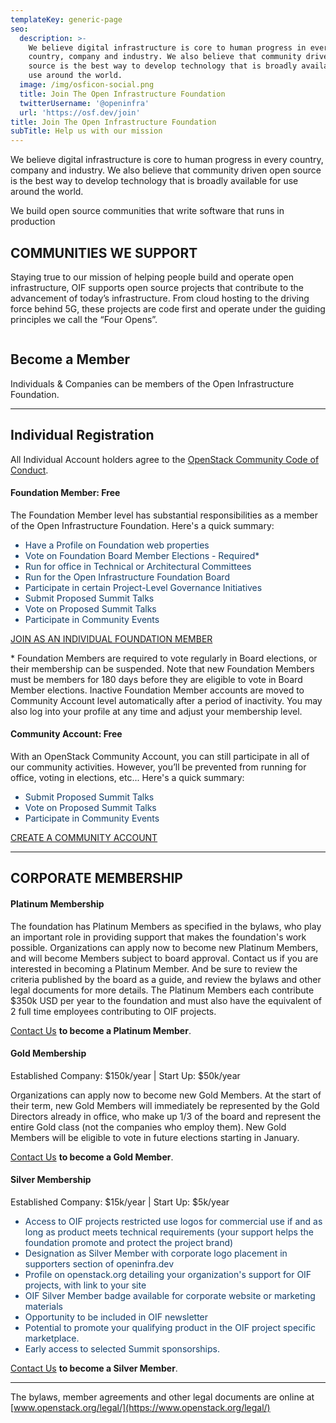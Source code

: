 ```yaml
---
templateKey: generic-page
seo:
  description: >-
    We believe digital infrastructure is core to human progress in every
    country, company and industry. We also believe that community driven open
    source is the best way to develop technology that is broadly available for
    use around the world.
  image: /img/osficon-social.png
  title: Join The Open Infrastructure Foundation
  twitterUsername: '@openinfra'
  url: 'https://osf.dev/join'
title: Join The Open Infrastructure Foundation
subTitle: Help us with our mission
---
```

We believe digital infrastructure is core to human progress in every country, company and industry. We also believe that community driven open source is the best way to develop technology that is broadly available for use around the world.

We build open source communities that write software that runs in production

## COMMUNITIES WE SUPPORT

Staying true to our mission of helping people build and operate open infrastructure, OIF supports open source projects that contribute to the advancement of today’s infrastructure. From cloud hosting to the driving force behind 5G, these projects are code first and operate under the guiding principles we call the “Four Opens”.
<div class="section-bg-green-logos-container"><div class="section-bg-green-logo"><img src="https://osf.dev/img/home/logo1.svg" alt=""></div><div class="section-bg-green-logo"><img src="https://osf.dev/img/home/logo2.svg" alt=""></div><div class="section-bg-green-logo"><img src="https://osf.dev/img/home/logo3.svg" alt=""></div><div class="section-bg-green-logo"><img src="https://osf.dev/img/home/logo4.svg" alt=""></div><div class="section-bg-green-logo"><img src="https://osf.dev/img/home/logo5.svg" alt=""></div></div>

## Become a Member

Individuals & Companies can be members of the Open Infrastructure Foundation.

<hr/>

## Individual Registration

All Individual Account holders agree to the [OpenStack Community Code of Conduct](https://www.openstack.org/legal/community-code-of-conduct/).

#### Foundation Member: Free

The Foundation Member level has substantial responsibilities as a member of the Open Infrastructure Foundation. Here's a quick summary:

<ul style="color:#133e68;"><li>Have a Profile on Foundation web properties</li>
<li>Vote on Foundation Board Member Elections - Required*</li>
<li>Run for office in Technical or Architectural Committees</li>
<li>Run for the Open Infrastructure Foundation Board</li>
<li>Participate in certain Project-Level Governance Initiatives</li>
<li>Submit Proposed Summit Talks</li>
<li>Vote on Proposed Summit Talks</li>
<li>Participate in Community Events</li>
</ul>

[JOIN AS AN INDIVIDUAL FOUNDATION MEMBER](https://openstackid.org/auth/register?redirect_uri=https%3A%2F%2Fwww.openinfra.dev%2FSecurity%2Flogin%3FBackURL%3Djoin%252Fregister%252F%253Fmembership-type%253Dfoundation%26BackURL%3Dhttps%253A%252F%252Fwww.osf.dev%252F)

<p style="font-size:-3em;">* Foundation Members are required to vote regularly in Board elections, or their membership can be suspended. Note that new Foundation Members must be members for 180 days before they are eligible to vote in Board Member elections. Inactive Foundation Member accounts are moved to Community Account level automatically after a period of inactivity. You may also log into your profile at any time and adjust your membership level.</p>

#### Community Account: Free

With an OpenStack Community Account, you can still participate in all of our community activities.  However, you’ll be prevented from running for office, voting in elections, etc... Here's a quick summary:

<ul style="color:#133e68;"><li>Submit Proposed Summit Talks</li>
<li>Vote on Proposed Summit Talks</li>
<li>Participate in Community Events</li>
</ul>

[CREATE A COMMUNITY ACCOUNT](https://openstackid.org/auth/register?redirect_uri=https%3A%2F%2Fwww.openinfra.dev%2FSecurity%2Flogin%3FBackURL%3Djoin%252Fregister%252F%253Fmembership-type%253Dcommunity%26BackURL%3Dhttps%253A%252F%252Fwww.osf.dev%252F)

<hr/>

## CORPORATE MEMBERSHIP

#### Platinum Membership

The foundation has Platinum Members as specified in the bylaws, who play an important role in providing support that makes the foundation's work possible. Organizations can apply now to become new Platinum Members, and will become Members subject to board approval. Contact us if you are interested in becoming a Platinum Member. And be sure to review the criteria published by the board as a guide, and review the bylaws and other legal documents for more details. The Platinum Members each contribute $350k USD per year to the foundation and must also have the equivalent of 2 full time employees contributing to OIF projects. 

[Contact Us](mailto:ecosystem@openstack.org) **to become a Platinum Member**.  

#### Gold Membership

Established Company: $150k/year | Start Up: $50k/year

Organizations can apply now to become new Gold Members. At the start of their term, new Gold Members will immediately be represented by the Gold Directors already in office, who make up 1/3 of the board and represent the entire Gold class (not the companies who employ them). New Gold Members will be eligible to vote in future elections starting in January.

[Contact Us](mailto:ecosystem@openstack.org) **to become a Gold Member**.  

#### Silver Membership

Established Company: $15k/year | Start Up: $5k/year

<ul style="color:#133e68;"><li>Access to OIF projects restricted use logos for commercial use if and as long as product meets technical requirements (your support helps the foundation promote and protect the project brand)</li>
<li>Designation as Silver Member with corporate logo placement in supporters section of openinfra.dev</li>
<li>Profile on openstack.org detailing your organization's support for OIF projects, with link to your site </li>
<li>OIF Silver Member badge available for corporate website or marketing materials</li>
<li>Opportunity to be included in OIF newsletter</li>
<li>Potential to promote your qualifying product in the OIF project specific marketplace.</li>
<li>Early access to selected Summit sponsorships.</li>
</ul>

[Contact Us](mailto:ecosystem@openstack.org) **to become a Silver Member**.

<hr/>

The bylaws, member agreements and other legal documents are online at [www.openstack.org/legal/](https://www.openstack.org/legal/)
